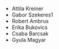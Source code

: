 * Attila Kreiner
* Gabor Szekeres1
* Robert Ambrus
* Erika Bukovics 
* Csaba Barcsak
* Gyula Magyar
